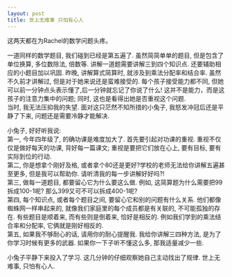 ```yaml
---
layout: post
title: 世上无难事 只怕有心人
---
```


<p>这两天都在为Rachel的数学问题头疼。</p>
<p>一道同样的数学题目, 我们碰到已经是第五遍了. 虽然简简单单的题目, 但是包含了单位换算, 多位数除法, 倍数等. 讲解一道题需要讲解三到四个知识点. 还要辅助相应的小题目加以巩固. 昨晚, 讲解算式简算时, 就涉及到乘法分配率和结合率. 虽然不久前才讲解过, 但是对于她来说还是蛮难接受的. 每个孩子接受能力都不同, 但她可以前一分钟点头表示懂了,后一分钟就忘记了你说了什么! 这并不是能力，而是这孩子的注意力集中的问题; 同时, 这也是看得出她是否重视这个问题.<br />
当时, 我无法压抑我的失望. 面对这只茫然不知所措的小兔子, 我怒发冲冠后还是平静了下来, 问题还是需要冷静才能解决. </p>
<p>小兔子, 好好听我说:<br />
第一, 今年四年级了, 的确功课是难度加大了. 首先要引起对功课的重视. 重视不仅仅是做好每天的功课, 背好每一篇课文; 重视是要把它们放在心上, 要有目标, 要有实际到位的行动.<br />
第二, 你是想拿个刚好及格, 或者拿个80还是更好?学校的老师无法给你讲解五遍甚至更多, 但是我可以帮助你. 请听清我的每一步讲解好好吗?!<br />
第三, 做每一道题目, 都要留心它为什么要这么做. 例如, 这简算题为什么需要把99拆成100-1呢? 那么399又可不可以拆成400-1呢?<br />
第四, 每个知识点, 或者每个题目之间, 要留心它和别的问题有什么关系. 他们都像蜘蛛网一样串起来的, 就像我们家庭里的每个成员都是有关联的, 不可能孤独的存在. 有些题目是顺着来, 而有些则是倒着来, 恰好是相反的. 例如我们学到的乘法结合率和分配率, 它俩就是刚好相反的.<br />
第五, 如果我不够耐心的话, 请用你的耐心提醒我. 我给你讲解三四种方法, 是为了你学习时候有更多的武器. 如果你一下子听不懂这么多, 那我适量减少一些. </p>
<p>小兔子平静下来投入了学习. 这几分钟的仔细观察她自己主动找出了规律. 世上无难事, 只怕有心人. </p>
